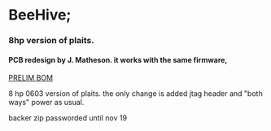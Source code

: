 
# BeeHive; 

### 8hp version of plaits.

#### PCB redesign by J. Matheson. it works with the same firmware, 

[PRELIM BOM](https://docs.google.com/spreadsheets/d/1ExJeusegeBT_gItCbZ26uzS0rhNw-pVl3f8RWfpthzo/edit?usp=sharing)

8 hp 0603 version of plaits. the only change is added jtag header and "both ways" power as usual.

backer zip passworded until nov 19